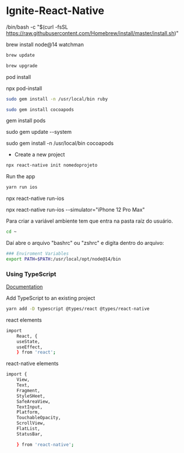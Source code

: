# Ignite-React-Native

/bin/bash -c "$(curl -fsSL https://raw.githubusercontent.com/Homebrew/install/master/install.sh)"

brew install node@14 watchman

```sh
brew update
```

```sh
brew upgrade
```

pod install

npx pod-install

```sh
sudo gem install -n /usr/local/bin ruby
```

```sh
sudo gem install cocoapods
```

gem install pods

sudo gem update --system

sudo gem install -n /usr/local/bin cocoapods

-   Create a new project

```sh
npx react-native init nomedoprojeto
```

Run the app

```sh
yarn run ios
```

npx react-native run-ios

npx react-native run-ios --simulator="iPhone 12 Pro Max"

Para criar a variável ambiente tem que entra na pasta raíz do usuário.

```sh
cd ~
```

Daí abre o arquivo "bashrc" ou "zshrc" e digita dentro do arquivo:

```sh
### Enviroment Variables
export PATH=$PATH:/usr/local/opt/node@14/bin
```


### Using TypeScript
[Documentation](https://reactnative.dev/docs/typescript)

Add TypeScript to an existing project
```sh
yarn add -D typescript @types/react @types/react-native
```


react elements

```sh
import
    React, {
    useState,
    useEffect,
    } from 'react';
```

react-native elements

```sh
import {
    View,
    Text,
    Fragment,
    StyleSHeet,
    SafeAreaView,
    TextInput,
    Platform,
    TouchableOpacity,
    ScrollView,
    FlatList,
    StatusBar,

    } from 'react-native';
```
